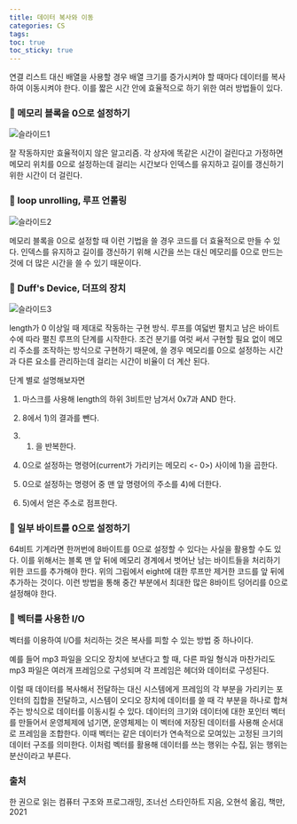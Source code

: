 ```yaml
---
title: 데이터 복사와 이동
categories: CS
tags: 
toc: true
toc_sticky: true
---
```


연결 리스트 대신 배열을 사용할 경우 배열 크기를 증가시켜야 할 때마다 데이터를 복사하여 이동시켜야 한다. 이를 짧은 시간 안에 효율적으로 하기 위한 여러 방법들이 있다. 

### 📌 메모리 블록을 0으로 설정하기

![슬라이드1](https://user-images.githubusercontent.com/96677719/152711614-c7eef32b-a8c1-4e39-af72-769021cf1d31.JPG)

잘 작동하지만 효율적이지 않은 알고리즘. 각 상자에 똑같은 시간이 걸린다고 가정하면 메모리 위치를 0으로 설정하는데 걸리는 시간보다 인덱스를 유지하고 길이를 갱신하기 위한 시간이 더 걸린다. 

### 📌 loop unrolling, 루프 언롤링

![슬라이드2](https://user-images.githubusercontent.com/96677719/152711616-a8598bd3-2639-428b-9774-b78f02d20c43.JPG)

메모리 블록을 0으로 설정할 때 이런 기법을 쓸 경우 코드를 더 효율적으로 만들 수 있다. 인덱스를 유지하고 길이를 갱신하기 위해 시간을 쓰는 대신 메모리를 0으로 만드는 것에 더 많은 시간을 쓸 수 있기 때문이다. 

### 📌 Duff's Device, 더프의 장치

![슬라이드3](https://user-images.githubusercontent.com/96677719/152711611-a49bcbb8-e6c2-4eae-a1af-92836e919449.JPG)

length가 0 이상일 때 제대로 작동하는 구현 방식. 루프를 여덟번 펼치고 남은 바이트 수에 따라 펼친 루프의 단계를 시작한다. 조건 분기를 여럿 써서 구현할 필요 없이 메모리 주소를 조작하는 방식으로 구현하기 때문에, 쓸 경우 메모리를 0으로 설정하는 시간과 다른 요소를 관리하는데 걸리는 시간이 비율이 더 계산 된다. 

단계 별로 설명해보자면

1) 마스크를 사용해 length의 하위 3비트만 남겨서 0x7과 AND 한다.

2) 8에서 1)의 결과를 뺀다.

3) 1) 을 반복한다.

4) 0으로 설정하는 명령어(current가 가리키는 메모리 <- 0>) 사이에 1)을 곱한다.

5) 0으로 설정하는 명령어 중 맨 앞 명령어의 주소를 4)에 더한다.

6) 5)에서 얻은 주소로 점프한다.

### 📌 일부 바이트를 0으로 설정하기

64비트 기계라면 한꺼번에 8바이트를 0으로 설정할 수 있다는 사실을 활용할 수도 있다. 이를 위해서는 블록 맨 앞 뒤에 메모리 경계에서 벗어난 남는 바이트들을 처리하기 위한 코드를 추가해야 한다. 위의 그림에서 eight에 대한 루프만 제거한 코드를 앞 뒤에 추가하는 것이다. 이런 방법을 통해 중간 부분에서 최대한 많은 8바이트 덩어리를 0으로 설정해야 한다.

### 📌 벡터를 사용한 I/O

벡터를 이용하여 I/O를 처리하는 것은 복사를 피할 수 있는 방법 중 하나이다. 

예를 들어 mp3 파일을 오디오 장치에 보낸다고 할 때, 다른 파일 형식과 마찬가리도 mp3 파일은 여러개 프레임으로 구성되며 각 프레임은 헤더와 데이터로 구성된다. 

이럴 때 데이터를 복사해서 전달하는 대신 시스템에게 프레임의 각 부분을 가리키는 포인터의 집합을 전달하고, 시스템이 오디오 장치에 데이터를 쓸 때 각 부분을 하나로 합쳐주는 방식으로 데이터를 이동시킬 수 있다. 데이터의 크기와 데이터에 대한 포인터 벡터를 만들어서 운영체제에 넘기면, 운영체제는 이 벡터에 저장된 데이터를 사용해 순서대로 프레임을 조합한다. 이때 벡터는 같은 데이터가 연속적으로 모여있는 고정된 크기의 데이터 구조를 의미한다. 이처럼 벡터를 활용해 데이터를 쓰는 행위는 수집, 읽는 행위는 분산이라고 부른다. 

### 출처
한 권으로 읽는 컴퓨터 구조와 프로그래밍, 조너선 스타인하트 지음, 오현석 옮김, 책만, 2021
